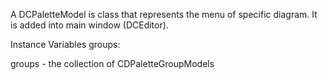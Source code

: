 A DCPaletteModel is class that represents the menu of specific diagram. It is added into main window (DCEditor). 

Instance Variables
	groups:		<Object>

groups
	- the collection of CDPaletteGroupModels
